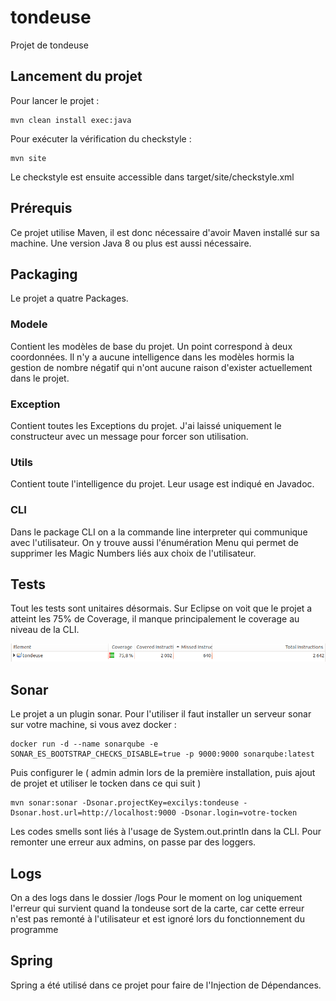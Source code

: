 # tondeuse
Projet de tondeuse

## Lancement du projet
Pour lancer le projet :

    mvn clean install exec:java


Pour exécuter la vérification du checkstyle :

    mvn site


Le checkstyle est ensuite accessible dans target/site/checkstyle.xml

## Prérequis
Ce projet utilise Maven, il est donc nécessaire d'avoir Maven installé sur sa machine.
Une version Java 8 ou plus est aussi nécessaire.

## Packaging
Le projet a quatre Packages.
### Modele
Contient les modèles de base du projet.
Un point correspond à deux coordonnées.
Il n'y a aucune intelligence dans les modèles hormis la gestion de nombre négatif qui n'ont aucune raison d'exister actuellement dans le projet.
### Exception
Contient toutes les Exceptions du projet. J'ai laissé uniquement le constructeur avec un message pour forcer son utilisation.
### Utils
Contient toute l'intelligence du projet. Leur usage est indiqué en Javadoc.
### CLI
Dans le package CLI on a la commande line interpreter qui communique avec l'utilisateur.
On y trouve aussi l'énumération Menu qui permet de supprimer les Magic Numbers liés aux choix de l'utilisateur. 

## Tests
Tout les tests sont unitaires désormais.
Sur Eclipse on voit que le projet a atteint les 75% de Coverage, il manque principalement le coverage au niveau de la CLI.

![Tests Eclipse](https://github.com/poclys/tondeuse/blob/main/readMe/testsCouverture.png)

## Sonar
Le projet a un plugin sonar. Pour l'utiliser il faut installer un serveur sonar sur votre machine, si vous avez docker :

    docker run -d --name sonarqube -e SONAR_ES_BOOTSTRAP_CHECKS_DISABLE=true -p 9000:9000 sonarqube:latest

Puis configurer le ( admin admin lors de la première installation, puis ajout de projet et utiliser le tocken dans ce qui suit )


    mvn sonar:sonar -Dsonar.projectKey=excilys:tondeuse -Dsonar.host.url=http://localhost:9000 -Dsonar.login=votre-tocken

Les codes smells sont liés à l'usage de System.out.println dans la CLI. Pour remonter une erreur aux admins, on passe par des loggers.

## Logs

On a des logs dans le dossier /logs
Pour le moment on log uniquement l'erreur qui survient quand la tondeuse sort de la carte, car cette erreur n'est pas
remonté à l'utilisateur et est ignoré lors du fonctionnement du programme

## Spring

Spring a été utilisé dans ce projet pour faire de l'Injection de Dépendances.

